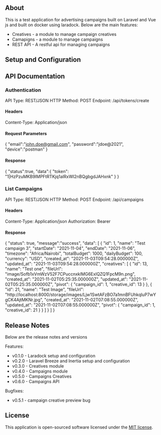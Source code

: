 
## About 

This is a test application for advertising campaigns built on Laravel and Vue js and built on docker using laradock. Below are the main features:

- Creatives - a module to manage campaign creatives
- Camapigns - a module to manage campaigns
- REST API - A restful api for managing campaigns


## Setup and Configuration



## API Documentation

### Authentication

API Type: REST/JSON
HTTP Method: POST
Endpoint: /api/tokens/create 

#### Headers
Content-Type: Application/json

#### Request Parameters

{
	"email":"john.doe@gmail.com",
	"password":"jdoe@2021",
	"device":"postman"
}

#### Response

{
    "status":true,
    "data":{
        "token": "1|HzPzuMKB9lMPFtRTKjq1alRxWI2nBQgbgdJAHxnk"
    }
}


### List Campaigns

API Type: REST/JSON
HTTP Method: POST
Endpoint: /api/campaigns 

#### Headers
Content-Type: Application/json
Authorization: Bearer <token>


#### Response

{
    "status": true,
    "message":"success",
    "data": [
        {
            "id": 1,
            "name": "Test campaign 3",
            "startDate": "2021-11-04",
            "endDate": "2021-11-06",
            "timezone": "Africa/Nairobi",
            "totalBudget": 1000,
            "dailyBudget": 100,
            "currency": "USD",
            "created_at": "2021-11-03T09:54:28.000000Z",
            "updated_at": "2021-11-03T09:54:28.000000Z",
            "creatives": [
                {
                    "id": 13,
                    "name": "Test one",
                    "fileUrl": "image/Sofb1xVmWzV52F7CPuccnxklMG6ExlQZQ1FpcM9n.png",
                    "created_at": "2021-11-02T05:25:35.000000Z",
                    "updated_at": "2021-11-02T05:25:35.000000Z",
                    "pivot": {
                        "campaign_id": 1,
                        "creative_id": 13
                    }
                },
                {
                    "id": 21,
                    "name": "Test Image",
                    "fileUrl": "http://localhost:8000/storage/images/Ljw1SwtAFzBO7a1mnBFUhkqluP7wYgCK4AjtMKNr.jpg",
                    "created_at": "2021-11-02T07:08:55.000000Z",
                    "updated_at": "2021-11-02T07:08:55.000000Z",
                    "pivot": {
                        "campaign_id": 1,
                        "creative_id": 21
                    }
                }
            ]
        }
    ]
}


## Release Notes

Below are the release notes and versions

Features:

- v0.1.0 - Laradock setup and configuration
- v0.2.0 - Laravel Breeze and Inertia setup and configuration
- v0.3.0 - Creatives module
- v0.4.0 - Campaigns module
- v0.5.0 - Campaigns Creatives
- v0.6.0 - Campaigns API 

Bugfixes:
- v0.5.1 - campaign creative preview bug

## License

This application is open-sourced software licensed under the [MIT license](https://opensource.org/licenses/MIT).
